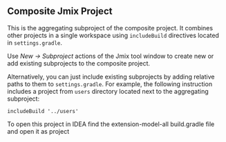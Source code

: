 ## Composite Jmix Project

This is the aggregating subproject of the composite project. It combines other projects in a single workspace using `includeBuild` directives located in `settings.gradle`.

Use *New → Subproject* actions of the Jmix tool window to create new or add existing subprojects to the composite project.

Alternatively, you can just include existing subprojects by adding relative paths to them to `settings.gradle`. For example, the following instruction includes a project from `users` directory located next to the aggregating subproject:

```
includeBuild '../users'
```

To open this project in IDEA find the extension-model-all build.gradle file and open it as project